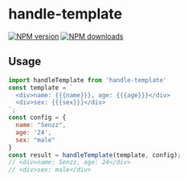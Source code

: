 # handle-template

[![NPM version](https://img.shields.io/npm/v/handle-template.svg?style=flat)](https://www.npmjs.com/package/handle-template)
[![NPM downloads](http://img.shields.io/npm/dm/handle-template.svg?style=flat)](https://www.npmjs.com/package/handle-template)

## Usage
```javascript
import handleTemplate from 'handle-template'
const template = `
  <div>name: {{{name}}}, age: {{{age}}}</div>
  <div>sex: {{{sex}}}</div>
`;
const config = {
  name: "Senzz",
  age: '24',
  sex: "male"
}
const result = handleTemplate(template, config);
// <div>name: Senzz, age: 24</div>
// <div>sex: male</div>
```